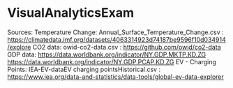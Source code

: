 # VisualAnalyticsExam

Sources:
Temperature Change:
  Annual_Surface_Temperature_Change.csv : https://climatedata.imf.org/datasets/4063314923d74187be9596f10d034914/explore
CO2 data:
  owid-co2-data.csv : https://github.com/owid/co2-data
GDP data:
  https://data.worldbank.org/indicator/NY.GDP.MKTP.KD.ZG
  https://data.worldbank.org/indicator/NY.GDP.PCAP.KD.ZG
EV - Charging Points:
  IEA-EV-dataEV charging pointsHistorical.csv : https://www.iea.org/data-and-statistics/data-tools/global-ev-data-explorer
